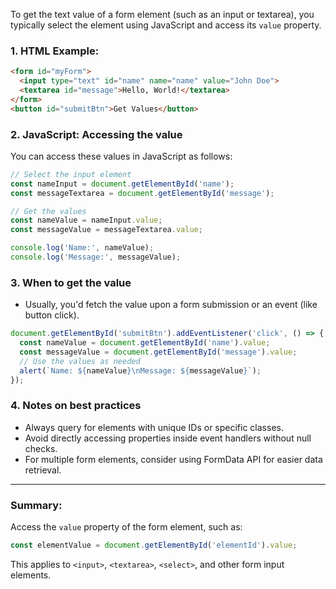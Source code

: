 To get the text value of a form element (such as an input or textarea), you typically select the element using JavaScript and access its `value` property.

### 1. HTML Example:
```html
<form id="myForm">
  <input type="text" id="name" name="name" value="John Doe">
  <textarea id="message">Hello, World!</textarea>
</form>
<button id="submitBtn">Get Values</button>
```

### 2. JavaScript: Accessing the value
You can access these values in JavaScript as follows:

```javascript
// Select the input element
const nameInput = document.getElementById('name');
const messageTextarea = document.getElementById('message');

// Get the values
const nameValue = nameInput.value;
const messageValue = messageTextarea.value;

console.log('Name:', nameValue);
console.log('Message:', messageValue);
```

### 3. When to get the value
- Usually, you'd fetch the value upon a form submission or an event (like button click).

```javascript
document.getElementById('submitBtn').addEventListener('click', () => {
  const nameValue = document.getElementById('name').value;
  const messageValue = document.getElementById('message').value;
  // Use the values as needed
  alert(`Name: ${nameValue}\nMessage: ${messageValue}`);
});
```

### 4. Notes on best practices
- Always query for elements with unique IDs or specific classes.
- Avoid directly accessing properties inside event handlers without null checks.
- For multiple form elements, consider using FormData API for easier data retrieval.

---

### **Summary:**
Access the `value` property of the form element, such as:

```js
const elementValue = document.getElementById('elementId').value;
```

This applies to `<input>`, `<textarea>`, `<select>`, and other form input elements.